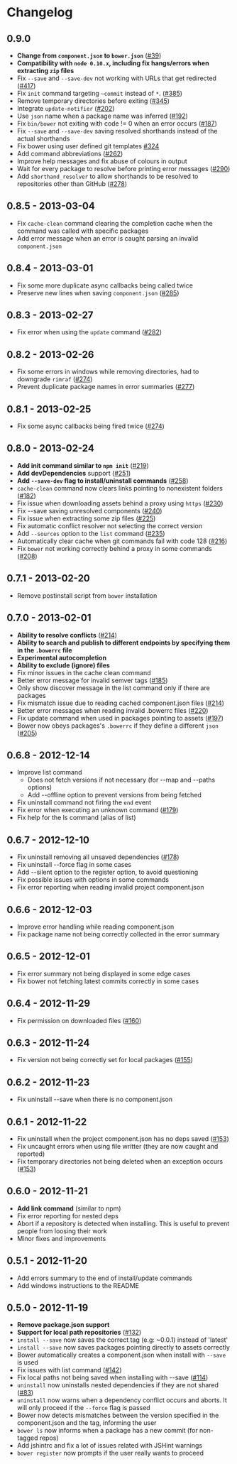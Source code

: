 # Changelog

## 0.9.0
- __Change from `component.json` to `bower.json`__ ([#39](https://github.com/twitter/bower/issues/39))
- __Compatibility with `node 0.10.x`, including fix hangs/errors when extracting `zip` files__
- Fix `--save` and `--save-dev` not working with URLs that get redirected ([#417](https://github.com/twitter/bower/issues/417))
- Fix `init` command targeting `~commit` instead of `*`. ([#385](https://github.com/twitter/bower/issues/385))
- Remove temporary directories before exiting ([#345](https://github.com/twitter/bower/issues/345))
- Integrate `update-notifier` ([#202](https://github.com/twitter/bower/issues/202))
- Use `json` name when a package name was inferred ([#192](https://github.com/twitter/bower/issues/192))
- Fix `bin/bower` not exiting with code != 0 when an error occurs ([#187](https://github.com/twitter/bower/issues/187))
- Fix `--save` and `--save-dev` saving resolved shorthands instead of the actual shorthands
- Fix bower using user defined git templates [#324](https://github.com/twitter/bower/issues/324)
- Add command abbreviations ([#262](https://github.com/twitter/bower/issues/262))
- Improve help messages and fix abuse of colours in output
- Wait for every package to resolve before printing error messages ([#290](https://github.com/twitter/bower/issues/290))
- Add `shorthand_resolver` to allow shorthands to be resolved to repositories other than GitHub ([#278](https://github.com/twitter/bower/issues/278))

## 0.8.5 - 2013-03-04
- Fix `cache-clean` command clearing the completion cache when the command was called with specific packages
- Add error message when an error is caught parsing an invalid `component.json`

## 0.8.4 - 2013-03-01
- Fix some more duplicate async callbacks being called twice
- Preserve new lines when saving `component.json` ([#285](https://github.com/twitter/bower/issues/285))

## 0.8.3 - 2013-02-27
- Fix error when using the `update` command ([#282](https://github.com/twitter/bower/issues/282))

## 0.8.2 - 2013-02-26
- Fix some errors in windows while removing directories, had to downgrade `rimraf` ([#274](https://github.com/twitter/bower/issues/274))
- Prevent duplicate package names in error summaries ([#277](https://github.com/twitter/bower/issues/277))

## 0.8.1 - 2013-02-25
- Fix some async callbacks being fired twice ([#274](https://github.com/twitter/bower/issues/274))

## 0.8.0 - 2013-02-24
- __Add init command similar to `npm init`__ ([#219](https://github.com/twitter/bower/issues/219))
- __Add devDependencies__ support ([#251](https://github.com/twitter/bower/issues/251))
- __Add `--save-dev` flag to install/uninstall commands__ ([#258](https://github.com/twitter/bower/issues/258))
- `cache-clean` command now clears links pointing to nonexistent folders ([#182](https://github.com/twitter/bower/issues/182))
- Fix issue when downloading assets behind a proxy using `https` ([#230](https://github.com/twitter/bower/issues/230))
- Fix --save saving unresolved components ([#240](https://github.com/twitter/bower/issues/240))
- Fix issue when extracting some zip files ([#225](https://github.com/twitter/bower/issues/225))
- Fix automatic conflict resolver not selecting the correct version
- Add `--sources` option to the `list` command ([#235](https://github.com/twitter/bower/issues/235))
- Automatically clear cache when git commands fail with code 128 ([#216](https://github.com/twitter/bower/issues/216))
- Fix `bower` not working correctly behind a proxy in some commands ([#208](https://github.com/twitter/bower/issues/208))

## 0.7.1 - 2013-02-20
- Remove postinstall script from `bower` installation

## 0.7.0 - 2013-02-01
- __Ability to resolve conflicts__ ([#214](https://github.com/twitter/bower/issues/214))
- __Ability to search and publish to different endpoints by specifying them in the `.bowerrc` file__
- __Experimental autocompletion__
- __Ability to exclude (ignore) files__
- Fix minor issues in the cache clean command
- Better error message for invalid semver tags ([#185](https://github.com/twitter/bower/issues/185))
- Only show discover message in the list command only if there are packages
- Fix mismatch issue due to reading cached component.json files ([#214](https://github.com/twitter/bower/issues/214))
- Better error messages when reading invalid .bowerrc files ([#220](https://github.com/twitter/bower/issues/220))
- Fix update command when used in packages pointing to assets ([#197](https://github.com/twitter/bower/issues/197))
- Bower now obeys packages's `.bowerrc` if they define a different `json` ([#205](https://github.com/twitter/bower/issues/205))

## 0.6.8 - 2012-12-14
- Improve list command
  - Does not fetch versions if not necessary (for --map and --paths options)
  - Add --offline option to prevent versions from being fetched
- Fix uninstall command not firing the `end` event
- Fix error when executing an unknown command ([#179](https://github.com/twitter/bower/issues/179))
- Fix help for the ls command (alias of list)

## 0.6.7 - 2012-12-10
- Fix uninstall removing all unsaved dependencies ([#178](https://github.com/twitter/bower/issues/178))
- Fix uninstall --force flag in some cases
- Add --silent option to the register option, to avoid questioning
- Fix possible issues with options in some commands
- Fix error reporting when reading invalid project component.json

## 0.6.6 - 2012-12-03
- Improve error handling while reading component.json
- Fix package name not being correctly collected in the error summary

## 0.6.5 - 2012-12-01
- Fix error summary not being displayed in some edge cases
- Fix bower not fetching latest commits correctly in some cases

## 0.6.4 - 2012-11-29
- Fix permission on downloaded files ([#160](https://github.com/twitter/bower/issues/160))

## 0.6.3 - 2012-11-24
- Fix version not being correctly set for local packages ([#155](https://github.com/twitter/bower/issues/155))

## 0.6.2 - 2012-11-23
- Fix uninstall --save when there is no component.json

## 0.6.1 - 2012-11-22
- Fix uninstall when the project component.json has no deps saved ([#153](https://github.com/twitter/bower/issues/153))
- Fix uncaught errors when using file writter (they are now caught and reported)
- Fix temporary directories not being deleted when an exception occurs ([#153](https://github.com/twitter/bower/issues/140))

## 0.6.0 - 2012-11-21
- __Add link command__ (similar to npm)
- Fix error reporting for nested deps
- Abort if a repository is detected when installing.
  This is useful to prevent people from loosing their work
- Minor fixes and improvements

## 0.5.1 - 2012-11-20
- Add errors summary to the end of install/update commands
- Add windows instructions to the README

## 0.5.0 - 2012-11-19
- __Remove package.json support__
- __Support for local path repositories__ ([#132](https://github.com/twitter/bower/issues/132))
- `install --save` now saves the correct tag (e.g: ~0.0.1) instead of 'latest'
- `install --save` now saves packages pointing directly to assets correctly
- Bower automatically creates a component.json when install with `--save` is used
- Fix issues with list command ([#142](https://github.com/twitter/bower/issues/142))
- Fix local paths not being saved when installing with --save ([#114](https://github.com/twitter/bower/issues/114))
- `uninstall` now uninstalls nested dependencies if they are not shared ([#83](https://github.com/twitter/bower/issues/83))
- `uninstall` now warns when a dependency conflict occurs and aborts.
  It will only proceed if the `--force` flag is passed
- Bower now detects mismatches between the version specified in the component.json and the tag, informing the user
- `bower ls` now informs when a package has a new commit (for non-tagged repos)
- Add jshintrc and fix a lot of issues related with JSHint warnings
- `bower register` now prompts if the user really wants to proceed
